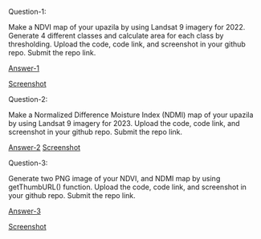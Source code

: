 Question-1: 

Make a NDVI map of your upazila by using Landsat 9 imagery for 2022. Generate 4 different classes and calculate area for each class by thresholding. Upload the code, code link, and screenshot in your github repo. Submit the repo link.


[Answer-1](https://code.earthengine.google.com/524f22b670bd8dbeeb7959e72f77b994)

[Screenshot]()





Question-2:

Make a Normalized Difference Moisture Index (NDMI) map of your upazila by using Landsat 9 imagery for 2023. Upload the code, code link, and screenshot in your github repo. Submit the repo link.

[Answer-2](https://code.earthengine.google.com/fff204a5313ae27445f4392f7fba0264)
[Screenshot](NDMI.png)


Question-3:

Generate two PNG image of your NDVI, and NDMI map by using getThumbURL() function. Upload the code, code link, and screenshot in your github repo. Submit the repo link.


[Answer-3]()

[Screenshot]()
